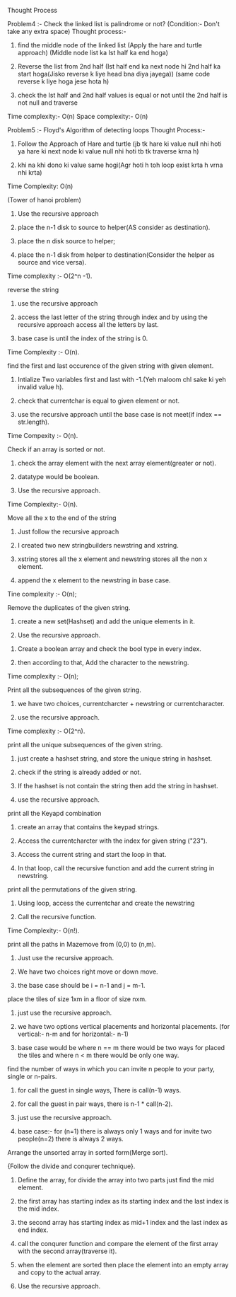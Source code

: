 Thought Process

Problem4 :- Check the linked list is palindrome or not?
(Condition:- Don't take any extra space)
Thought process:- 
1. find the middle node of the linked list
(Apply the hare and turtle approach)
(Middle node list ka Ist half ka end hoga)

2. Reverse the list from 2nd half
(Ist half end ka next node hi 2nd half ka start hoga(Jisko reverse k liye head bna diya jayega))
(same code reverse k liye hoga jese hota h)

3. check the Ist half and 2nd half values is equal or not until the 2nd half is not null
and traverse

Time complexity:- O(n)
Space complexity:- O(n)


Problem5 :- Floyd's Algorithm of detecting loops
Thought Process:-
1. Follow the Approach of Hare and turtle
(jb tk hare ki value null nhi hoti ya hare ki next node ki value null nhi hoti tb tk traverse krna h)

2. khi na khi dono ki value same hogi(Agr hoti h toh loop exist krta h vrna nhi krta)

Time Complexity: O(n)

<!-- problem 6 -->
(Tower of hanoi problem)
1. Use the recursive approach

2. place the n-1 disk to source to helper(AS consider as destination).

3. place the n disk source to helper;

4. place the n-1 disk from helper to destination(Consider the helper as source and vice versa).

Time complexity :- O(2^n -1).


<!-- problem 7 -->
reverse the string

1. use the recursive approach

2. access the last letter of the string through index and by using the recursive approach access all the letters by last.

3. base case is until the index of the string is 0.

Time Complexity :- O(n).

<!-- Problem 8 -->
find the first and last occurence of the given string with given element.

1. Intialize Two variables first and last with -1.(Yeh maloom chl sake ki yeh invalid value h).

2. check that currentchar is equal to given element or not.

3. use the recursive approach until the base case is not meet(if index == str.length).

Time Compexity :- O(n).

<!-- Problem 9 -->
Check if an array is sorted or not.

1. check the array element with the next array element(greater or not).

2. datatype would be boolean.

3. Use the recursive approach.

Time Complexity:- O(n).

<!-- Problem 10 -->

Move all the x to the end of the string

1. Just follow the recursive approach

2. I created two new stringbuilders newstring and xstring.

3. xstring stores all the x element and newstring stores all the non x element.

4. append the x element to the newstring in base case.

Tine complexity :- O(n);

<!-- Problem 11 -->

<!-- Approach 1 -->
Remove the duplicates of the given string.

1. create a new set(Hashset) and add the unique elements in it.

2. Use the recursive approach.

<!-- Approach 2 -->

1. Create a boolean array and check the bool type in every index.

2. then according to that, Add the character to the newstring.

Time complexity :- O(n);

<!-- Problem 12 -->
Print all the subsequences of the given string.

1. we have two choices, currentcharcter + newstring or currentcharacter.

2. use the recursive approach.

Time complexity :- O(2^n).

<!-- Problem 13 -->
print all the unique subsequences of the given string.

1. just create a hashset string, and store the unique string in hashset.

2. check if the string is already added or not.

3. If the hashset is not contain the string then add the string in hashset.

4. use the recursive approach.


<!-- problem 14 -->
print all the Keyapd combination

1. create an array that contains the keypad strings.

2. Access the currentcharcter with the index for given string ("23").

3. Access the current string and start the loop in that.

4. In that loop, call the recursive function and add the current string in newstring.

<!-- Problem 15 -->
print all the permutations of the given string.

1. Using loop, access the currentchar and create the newstring

2. Call the recursive function.

Time Complexity:- O(n!).


<!-- Problem 16 -->
print all the paths in Mazemove from (0,0) to (n,m).

1. Just use the recursive approach.

2. We have two choices right move or down move.

3. the base case should be i = n-1 and j = m-1.


<!-- problem 17 -->
place the tiles of size 1xm in a floor of size nxm.

1. just use the recursive approach.

2. we have two options vertical placements and horizontal placements.
(for vertical:- n-m and for horizontal:- n-1)

3. base case would be where n == m there would be two ways for placed the tiles and where n < m there would be only one way.
 

<!-- Problem 18 -->
find the number of ways in which you can invite n people to your party, single or n-pairs.

1. for call the guest in single ways, There is call(n-1) ways.

2. for call the guest in pair ways, there is n-1 * call(n-2).

3. just use the recursive approach.

4. base case:- for (n=1) there is always only 1 ways and for invite two people(n=2) there is always 2 ways.


<!-- Problem 19 -->
Arrange the unsorted array in sorted form(Merge sort).

{Follow the divide and conqurer technique}.

1. Define the array, for divide the array into two parts just find the mid element.

2. the first array has starting index as its starting index and the last index is the mid index.

3. the second array has starting index as mid+1 index and the last index as end index.

4. call the conqurer function and compare the element of the first array with the second array(traverse it).

5. when the element are sorted then place the element into an empty array and copy to the actual array.

6. Use the recursive approach.